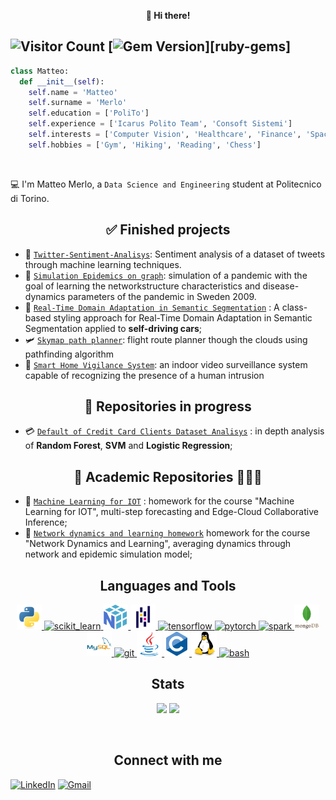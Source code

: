 <p align="center" style="font-weight:bold"> 👋 <b>Hi there!</b> <p>
  
![Visitor Count](https://profile-counter.glitch.me/MatteoM95/count.svg)
[![Gem Version](https://img.shields.io/gem/v/jekyll.svg)][ruby-gems]
---

```python
class Matteo:
  def __init__(self):
    self.name = 'Matteo'
    self.surname = 'Merlo'
    self.education = ['PoliTo']
    self.experience = ['Icarus Polito Team', 'Consoft Sistemi']
    self.interests = ['Computer Vision', 'Healthcare', 'Finance', 'Space']
    self.hobbies = ['Gym', 'Hiking', 'Reading', 'Chess']
```
<br />
  
💻 I'm Matteo Merlo, a `Data Science and Engineering` student at Politecnico di Torino.


<h2  align="center"> ✅ Finished projects </h2>

* 🐥 [`Twitter-Sentiment-Analisys`](https://github.com/MatteoM95/Twitter-Sentiment-Analisys): Sentiment analysis of a dataset of tweets through machine learning techniques.
* 💉 [`Simulation Epidemics on graph`](https://github.com/MatteoM95/Network-Dynamics-and-Learning/tree/main/Homeworks/Homework3): simulation of a pandemic with the goal of learning the networkstructure characteristics and disease-dynamics parameters of the pandemic in Sweden 2009.
* 🚙 [`Real-Time Domain Adaptation in Semantic Segmentation`](https://github.com/MatteoM95/Real-time-Domain-Adaptation-in-Semantic-Segmentation) : A class-based styling approach for Real-Time Domain Adaptation in Semantic Segmentation applied to **self-driving cars**;
* 🛩 [`Skymap path planner`](https://github.com/MatteoM95/Skymap-path-planner): flight route planner though the clouds using pathfinding algorithm 
* 🛃 [`Smart Home Vigilance System`](https://github.com/MatteoM95/Smart-Home-Vigilance-System): an indoor video surveillance system capable of recognizing the presence of a human intrusion
 
<h2  align="center"> 🚧 Repositories in progress </h2>

* 💳 [`Default of Credit Card Clients Dataset Analisys`](https://github.com/MatteoM95/Default-of-Credit-Card-Clients-Dataset-Analisys) : in depth analysis of **Random Forest**, **SVM** and **Logistic Regression**;

<h2  align="center">📕 Academic Repositories 👨🏻‍💻 </h2>

* 📘 [`Machine Learning for IOT`](https://github.com/MatteoM95/MachineLearning4IOT) : homework for the course "Machine Learning for IOT", multi-step forecasting and Edge-Cloud Collaborative Inference;
* 📗 [`Network dynamics and learning homework`](https://github.com/MatteoM95/Network-Dynamics-and-Learning) homework for the course "Network Dynamics and Learning", averaging dynamics through network and epidemic simulation model;



<h2  align="center"> Languages and Tools </h2>

<p align="center"> 
  
  <a href="https://www.python.org" target="_blank"> 
    <img src="https://raw.githubusercontent.com/devicons/devicon/master/icons/python/python-original.svg" alt="python" width="40" height="40"/> 
  </a>
  
  <a href="https://scikit-learn.org/" target="_blank"> 
    <img src="https://upload.wikimedia.org/wikipedia/commons/0/05/Scikit_learn_logo_small.svg" alt="scikit_learn" width="40" height="40"/> 
  </a>
  
  <a href="https://numpy.org/" target="_blank"> 
    <img src="https://raw.githubusercontent.com/devicons/devicon/master/icons/numpy/numpy-original.svg" alt="numpy" width="40" height="40"/> 
  </a> 
  
  <a href="https://pandas.pydata.org/" target="_blank"> 
    <img src="https://raw.githubusercontent.com/devicons/devicon/master/icons/pandas/pandas-original.svg" alt="pandas" width="40" height="40"/> 
  </a> 
  
  <a href="https://www.tensorflow.org" target="_blank"> 
    <img src="https://www.vectorlogo.zone/logos/tensorflow/tensorflow-icon.svg" alt="tensorflow" width="40" height="40"/> 
  </a>
  
  <a href="https://pytorch.org/" target="_blank"> 
    <img src="https://www.vectorlogo.zone/logos/pytorch/pytorch-icon.svg" alt="pytorch" width="40" height="40"/> 
  </a>  
  
  <a href="https://spark.apache.org/" target="_blank"> 
    <img src="https://upload.wikimedia.org/wikipedia/commons/f/f3/Apache_Spark_logo.svg" alt="spark" width="40" height="40"/> 
  </a> 
  
  <a href="https://www.mongodb.com/" target="_blank">
     <img src="https://raw.githubusercontent.com/devicons/devicon/master/icons/mongodb/mongodb-original-wordmark.svg" alt="mongodb" width="40" height="40"/> 
  </a> 
  
  <a href="https://www.mysql.com/" target="_blank"> 
    <img src="https://raw.githubusercontent.com/devicons/devicon/master/icons/mysql/mysql-original-wordmark.svg" alt="mysql" width="40" height="40"/> 
  </a> 
   
  <a href="https://git-scm.com/" target="_blank"> 
    <img src="https://www.vectorlogo.zone/logos/git-scm/git-scm-icon.svg" alt="git" width="40" height="40"/> 
  </a> 

  <a href="https://www.java.com" target="_blank"> 
    <img src="https://raw.githubusercontent.com/devicons/devicon/master/icons/java/java-original.svg" alt="java" width="40" height="40"/> 
  </a> 
  
  <a href="https://www.cprogramming.com/" target="_blank"> 
    <img src="https://raw.githubusercontent.com/devicons/devicon/master/icons/c/c-original.svg" alt="c" width="40" height="40"/>   
  </a> 
  
  <a href="https://www.linux.org/" target="_blank"> 
    <img src="https://raw.githubusercontent.com/devicons/devicon/master/icons/linux/linux-original.svg" alt="linux" width="40" height="40"/> 
  </a> 
  
  <a href="https://www.gnu.org/software/bash/" target="_blank"> 
    <img src="https://www.vectorlogo.zone/logos/gnu_bash/gnu_bash-icon.svg" alt="bash" width="40" height="40"/> 
  </a> 
  
</p>

<h2 align="center" 📊 <b>Stats</b> </h2>

<p align = "center">
  <img src = "https://github-readme-streak-stats.herokuapp.com?user=MatteoM95&theme=dark&hide_border=true" width = 400>
  <img src = "https://github-readme-stats.vercel.app/api?username=MatteoM95&show_icons=true&theme=bear" width = 400>
</p>

<br />

<h2 align="center" 📫 <b>Connect with me</b> </h2>


<p align="center"> 
  
  [![LinkedIn](https://img.shields.io/badge/linkedin-%230077B5.svg?style=for-the-badge&logo=linkedin&logoColor=white)](https://www.linkedin.com/in/matteomerlo95/)
  [![Gmail](https://img.shields.io/badge/Gmail-D14836?style=for-the-badge&logo=gmail&logoColor=white)](mailto:matteo.merlo.955@gmail.com)
  
</p>  

<!--
**MatteoM95/MatteoM95** is a ✨ _special_ ✨ repository because its `README.md` (this file) appears on your GitHub profile.

Here are some ideas to get you started:

- 🔭 I’m currently working on ...
- 🌱 I’m currently learning ...
- 👯 I’m looking to collaborate on ...
- 🤔 I’m looking for help with ...
- 💬 Ask me about ...
- 📫 How to reach me: ...
- 😄 Pronouns: ...
- ⚡ Fun fact: ...
-->
